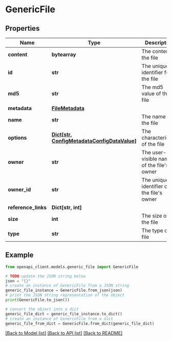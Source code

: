 # GenericFile


## Properties

Name | Type | Description | Notes
------------ | ------------- | ------------- | -------------
**content** | **bytearray** | The content of the file | [optional] 
**id** | **str** | The unique identifier for the file | [optional] [readonly] 
**md5** | **str** | The md5 value of the file | [optional] 
**metadata** | [**FileMetadata**](FileMetadata.md) |  | [optional] 
**name** | **str** | The name of the file | [optional] 
**options** | [**Dict[str, ConfigMetadataConfigDataValue]**](ConfigMetadataConfigDataValue.md) | The characteristics of the file | [optional] 
**owner** | **str** | The user-visible name of the file&#39;s owner | [optional] [readonly] 
**owner_id** | **str** | The unique identifier of the file&#39;s owner | [optional] [readonly] 
**reference_links** | **Dict[str, int]** |  | [optional] 
**size** | **int** | The size of the file | [optional] 
**type** | **str** | The type of file | [optional] [readonly] 

## Example

```python
from openapi_client.models.generic_file import GenericFile

# TODO update the JSON string below
json = "{}"
# create an instance of GenericFile from a JSON string
generic_file_instance = GenericFile.from_json(json)
# print the JSON string representation of the object
print(GenericFile.to_json())

# convert the object into a dict
generic_file_dict = generic_file_instance.to_dict()
# create an instance of GenericFile from a dict
generic_file_from_dict = GenericFile.from_dict(generic_file_dict)
```
[[Back to Model list]](../README.md#documentation-for-models) [[Back to API list]](../README.md#documentation-for-api-endpoints) [[Back to README]](../README.md)


